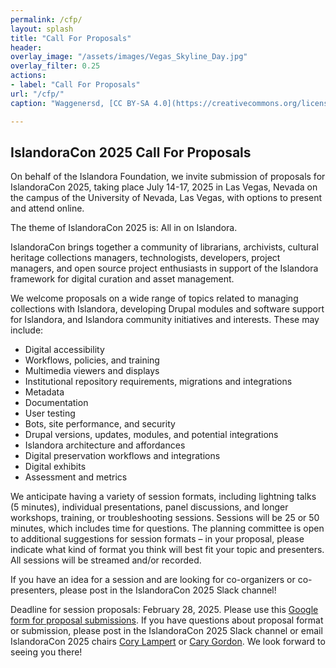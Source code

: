 ```yaml
---
permalink: /cfp/
layout: splash
title: "Call For Proposals"
header:
overlay_image: "/assets/images/Vegas_Skyline_Day.jpg"
overlay_filter: 0.25
actions:
- label: "Call For Proposals"
url: "/cfp/"
caption: "Waggenersd, [CC BY-SA 4.0](https://creativecommons.org/licenses/by-sa/4.0), via Wikimedia Commons"

---
```

## IslandoraCon 2025 Call For Proposals

On behalf of the Islandora Foundation, we invite submission of proposals for IslandoraCon 2025, taking place July 14-17, 2025 in Las Vegas, Nevada on the campus of the University of Nevada, Las Vegas, with options to present and attend online.

The theme of IslandoraCon 2025 is: All in on Islandora.

IslandoraCon brings together a community of librarians, archivists, cultural heritage collections managers, technologists, developers, project managers, and open source project enthusiasts in support of the Islandora framework for digital curation and asset management.

We welcome proposals on a wide range of topics related to managing collections with Islandora, developing Drupal modules and software support for Islandora, and Islandora community initiatives and interests. These may include:
* Digital accessibility
* Workflows, policies, and training
* Multimedia viewers and displays
* Institutional repository requirements, migrations and integrations
* Metadata
* Documentation
* User testing
* Bots, site performance, and security
* Drupal versions, updates, modules, and potential integrations
* Islandora architecture and affordances
* Digital preservation workflows and integrations
* Digital exhibits
* Assessment and metrics

We anticipate having a variety of session formats, including lightning talks (5 minutes), individual presentations, panel discussions, and longer workshops, training, or troubleshooting sessions. Sessions will be 25 or 50 minutes, which includes time for questions. The planning committee is open to additional suggestions for session formats – in your proposal, please indicate what kind of format you think will best fit your topic and presenters.  All sessions will be streamed and/or recorded.

If you have an idea for a session and are looking for co-organizers or co-presenters, please post in the IslandoraCon 2025 Slack channel!

Deadline for session proposals: February 28, 2025. Please use this [Google form for proposal submissions](https://forms.gle/evK99y7rSdRYQLit8). If you have questions about proposal format or submission, please post in the IslandoraCon 2025 Slack channel or email IslandoraCon 2025 chairs [Cory Lampert](mailto:cory.lampert@unlv.edu) or [Cary Gordon](mailto:cgordon@chillco.com). We look forward to seeing you there!
